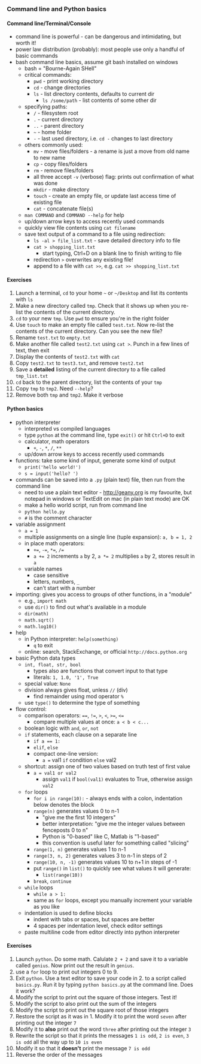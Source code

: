 ### Command line and Python basics

#### Command line/Terminal/Console

- command line is powerful - can be dangerous and intimidating, but worth it!
- power law distribution (probably): most people use only a handful of basic commands
- bash command line basics, assume git bash installed on windows
    - bash = "Bourne-Again SHell"
    - critical commands:
        - `pwd` - print working directory
        - `cd` - change directories
        - `ls` - list directory contents, defaults to current dir
            - `ls /some/path` - list contents of some other dir
    - specifying paths:
        - `/` - filesystem root
        - `.` - current directory
        - `..` - parent directory
        - `~` - home folder
        - `-` - last used directory, i.e. `cd -` changes to last directory
    - others commonly used:
        - `mv` - move files/folders - a rename is just a move from old name to new name
        - `cp` - copy files/folders
        - `rm` - remove files/folders
        - all three accept `-v` (verbose) flag: prints out confirmation of what was done
        - `mkdir` - make directory
        - `touch` - create an empty file, or update last access time of existing file
        - `cat` - concatenate file(s)
    - `man COMMAND` and `COMMAND --help` for help
    - up/down arrow keys to access recently used commands
    - quickly view file contents using `cat filename`
    - save text output of a command to a file using redirection:
        - `ls -al > file_list.txt` - save detailed directory info to file
        - `cat > shopping_list.txt`
            - start typing, Ctrl+D on a blank line to finish writing to file
        - redirection `>` overwrites any existing file!
        - append to a file with `cat >>`, e.g. `cat >> shopping_list.txt`

#### Exercises

1. Launch a terminal, `cd` to your home `~` or `~/Desktop` and list its contents with `ls`
2. Make a new directory called `tmp`. Check that it shows up when you re-list the contents of the current directory.
3. `cd` to your new `tmp`. Use `pwd` to ensure you're in the right folder
4. Use `touch` to make an empty file called `test.txt`. Now re-list the contents of the current directory. Can you see the new file?
5. Rename `test.txt` to `empty.txt`
6. Make another file called `test2.txt` using `cat >`. Punch in a few lines of text, then exit
7. Display the contents of `test2.txt` with `cat`
8. Copy `test2.txt` to `test3.txt`, and remove `test2.txt`
9. Save a **detailed** listing of the current directory to a file called `tmp_list.txt`
10. `cd` back to the parent directory, list the contents of your `tmp`
11. Copy `tmp` to `tmp2`. Need `--help`?
12. Remove both `tmp` and `tmp2`. Make it verbose


#### Python basics

- python interpreter
    - interpreted vs compiled languages
    - type `python` at the command line, type `exit()` or hit `Ctrl+D` to exit
    - calculator, math operators
        - `+`, `-`, `*`, `/`, `**`
    - up/down arrow keys to access recently used commands
- functions: take some kind of input, generate some kind of output
    - `print('hello world!')`
    - `s = input('hello? ')`
- commands can be saved into a `.py` (plain text) file, then run from the command line
    - need to use a plain text editor - http://geany.org is my favourite, but notepad in windows or TextEdit on mac (in plain text mode) are OK
    - make a hello world script, run from command line
    - `python hello.py`
    - `#` is the comment character
- variable assignment
    - `a = 1`
    - multiple assignments on a single line (tuple expansion): `a, b = 1, 2`
    - in place math operators:
        - `+=`, `-=`, `*=`, `/=`
        - `a += 2` increments `a` by 2, `a *= 2` multiplies `a` by 2, stores result in `a`
    - variable names
        - case sensitive
        - letters, numbers, `_`
        - can't start with a number
- importing: gives you access to groups of other functions, in a "module"
    - e.g., `import math`
    - use `dir()` to find out what's available in a module
    - `dir(math)`
    - `math.sqrt()`
    - `math.log10()`
- help
    - in Python interpreter: `help(something)`
        - `q` to exit
    - online: search, StackExchange, or official `http://docs.python.org`
- basic Python data types
    - `int, float, str, bool`
        - types also are functions that convert input to that type
        - literals: `1, 1.0, '1', True`
    - special value: `None`
    - division always gives float, unless `//` (div)
        - find remainder using mod operator `%`
    - use `type()` to determine the type of something
- flow control:
    - comparison operators: `==`, `!=`, `>`, `<`, `>=`, `<=`
        - compare multiple values at once: `a < b < c...`
    - boolean logic with `and`, `or`, `not`
    - `if` statements, each clause on a separate line
        - `if a == 1:`
        - `elif`, `else`
        - compact one-line version:
            - `a =` val1 `if` condition `else` val2
    - shortcut: assign one of two values based on truth test of first value
        - `a = val1 or val2`
            - assign `val1` if `bool(val1)` evaluates to True, otherwise assign `val2`
    - `for` loops
        - `for i in range(10):` - always ends with a colon, indentation below denotes the block
        - `range(n)` generates values 0 to n-1
            - "give me the first 10 integers"
            - better interpretation: "give me the integer values between fenceposts 0 to n"
            - Python is "0-based" like C, Matlab is "1-based"
            - this convention is useful later for something called "slicing"
        - `range(1, n)` generates values 1 to n-1
        - `range(3, n, 2)` generates values 3 to n-1 in steps of 2
        - `range(10, n, -1)` generates values 10 to n+1 in steps of -1
        - put `range()` in `list()` to quickly see what values it will generate:
            - `list(range(10))`
        - `break`, `continue`
    - `while` loops
        - `while a > 1:`
        - same as `for` loops, except you manually increment your variable as you like
    - indentation is used to define blocks
        - indent with tabs or spaces, but spaces are better
        - 4 spaces per indentation level, check editor settings
    - paste multiline code from editor directly into python interpreter

#### Exercises

1. Launch `python`. Do some math. Calulate `2 + 2` and save it to a variable called `genius`. Now print out the result in `genius`.
2. use a `for` loop to print out integers 0 to 9.
3. Exit `python`. Use a text editor to save your code in 2. to a script called `basics.py`. Run it by typing `python basics.py` at the command line. Does it work?
4. Modify the script to print out the square of those integers. Test it!
5. Modify the script to also print out the sum of the integers
6. Modify the script to print out the square root of those integers
7. Restore the script as it was in 1. Modify it to print the word `seven` after printing out the integer `7`
8. Modify it to **also** print out the word `three` after printing out the integer `3`
9. Rewrite the script so that it prints the messages `1 is odd`, `2 is even`, `3 is odd` all the way up to `10 is even`
10. Modify it so that it **doesn't** print the message `7 is odd`
11. Reverse the order of the messages
